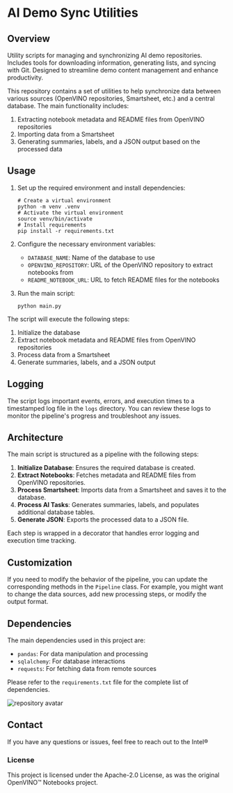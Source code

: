 # AI Demo Sync Utilities

## Overview
Utility scripts for managing and synchronizing AI demo repositories. Includes tools for downloading information, generating lists, and syncing with Git. Designed to streamline demo content management and enhance productivity.

This repository contains a set of utilities to help synchronize data between various sources (OpenVINO repositories, Smartsheet, etc.) and a central database. The main functionality includes:

1. Extracting notebook metadata and README files from OpenVINO repositories
2. Importing data from a Smartsheet
3. Generating summaries, labels, and a JSON output based on the processed data

## Usage

1. Set up the required environment and install dependencies:
   ```
   # Create a virtual environment
   python -m venv .venv
   # Activate the virtual environment
   source venv/bin/activate
   # Install requirements
   pip install -r requirements.txt
   ```

2. Configure the necessary environment variables:
   - `DATABASE_NAME`: Name of the database to use
   - `OPENVINO_REPOSITORY`: URL of the OpenVINO repository to extract notebooks from
   - `README_NOTEBOOK_URL`: URL to fetch README files for the notebooks

3. Run the main script:
   ```
   python main.py
   ```

The script will execute the following steps:

1. Initialize the database
2. Extract notebook metadata and README files from OpenVINO repositories
3. Process data from a Smartsheet
4. Generate summaries, labels, and a JSON output

## Logging
The script logs important events, errors, and execution times to a timestamped log file in the `logs` directory. You can review these logs to monitor the pipeline's progress and troubleshoot any issues.

## Architecture
The main script is structured as a pipeline with the following steps:

1. **Initialize Database**: Ensures the required database is created.
2. **Extract Notebooks**: Fetches metadata and README files from OpenVINO repositories.
3. **Process Smartsheet**: Imports data from a Smartsheet and saves it to the database.
4. **Process AI Tasks**: Generates summaries, labels, and populates additional database tables.
5. **Generate JSON**: Exports the processed data to a JSON file.

Each step is wrapped in a decorator that handles error logging and execution time tracking.

## Customization
If you need to modify the behavior of the pipeline, you can update the corresponding methods in the `Pipeline` class. For example, you might want to change the data sources, add new processing steps, or modify the output format.

## Dependencies
The main dependencies used in this project are:
- `pandas`: For data manipulation and processing
- `sqlalchemy`: For database interactions
- `requests`: For fetching data from remote sources

Please refer to the `requirements.txt` file for the complete list of dependencies.

![repository avatar](./public/favicon.ico)

## Contact
If you have any questions or issues, feel free to reach out to the Intel® 

[Intel® Security Center]:https://www.intel.com/security

[Vulnerability Handling Guidelines]:https://www.intel.com/content/www/us/en/security-center/vulnerability-handling-guidelines.html
### License
This project is licensed under the Apache-2.0 License, as was the original OpenVINO™ Notebooks project.
